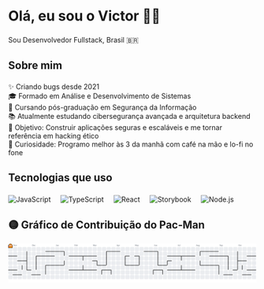 <h1 align="left">Olá, eu sou o Victor ✌🏻</h1>

###

<p align="left">Sou Desenvolvedor Fullstack, Brasil 🇧🇷</p>

###

<h2 align="left">Sobre mim</h2>

###

<p align="left">
✨ Criando bugs desde 2021<br>
🎓 Formado em Análise e Desenvolvimento de Sistemas<br>
🔐 Cursando pós-graduação em Segurança da Informação<br>
📚 Atualmente estudando cibersegurança avançada e arquitetura backend<br>
🎯 Objetivo: Construir aplicações seguras e escaláveis e me tornar referência em hacking ético<br>
🎲 Curiosidade: Programo melhor às 3 da manhã com café na mão e lo-fi no fone
</p>

###

<h2 align="left">Tecnologias que uso</h2>

###

<div align="left">
  <img src="https://cdn.jsdelivr.net/gh/devicons/devicon/icons/javascript/javascript-original.svg" height="40" alt="JavaScript" />
  <img width="12" />
  <img src="https://cdn.jsdelivr.net/gh/devicons/devicon/icons/typescript/typescript-original.svg" height="40" alt="TypeScript" />
  <img width="12" />
  <img src="https://cdn.jsdelivr.net/gh/devicons/devicon/icons/react/react-original.svg" height="40" alt="React" />
  <img width="12" />
  <img src="https://cdn.jsdelivr.net/gh/devicons/devicon/icons/storybook/storybook-original.svg" height="40" alt="Storybook" />
  <img width="12" />
  <img src="https://cdn.jsdelivr.net/gh/devicons/devicon/icons/nodejs/nodejs-original.svg" height="40" alt="Node.js" />
</div>

###

<h2 align="left">🟡 Gráfico de Contribuição do Pac‑Man</h2>

<picture>
  <source media="(prefers-color-scheme: dark)" srcset="https://raw.githubusercontent.com/VicorVasconcelos/VicorVasconcelos/output/pacman-contribution-graph-dark.svg">
  <source media="(prefers-color-scheme: light)" srcset="https://raw.githubusercontent.com/VicorVasconcelos/VicorVasconcelos/output/pacman-contribution-graph.svg">
  <img alt="Gráfico estilo Pac‑Man" src="https://raw.githubusercontent.com/VicorVasconcelos/VicorVasconcelos/output/pacman-contribution-graph.svg">
</picture>
